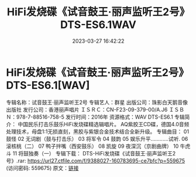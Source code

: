﻿---
title: HiFi发烧碟《试音鼓王·丽声监听王2号》DTS-ES6.1WAV
date: 2023-03-27 16:42:22
categories: 试音碟、非卖品、发烧碟
tags: 纯音雅乐
---
# HiFi发烧碟《试音鼓王·丽声监听王2号》DTS-ES6.1[WAV]

专辑名称：试音鼓王·丽声监听王2号
专辑艺人：群星
出版公司：珠影白天鹅音像出版社
发行公司：香港丽声唱片
ＩＳＲＣ：CN-F23-09-379-00/A.J6
ＩＳＢＮ：978-7-88516-758-5
发行时间：2016年
资源格式：WAV DTS-ES6.1
专辑简介：
中国民乐打击乐鼓乐HiFi发烧碟精选辑唱片。
AQ紫胶王CD碟，德国4.0音频处理技术，母盘1:1无损直刻，黑胶与紫银合金技术结合全新升级。
专辑曲目：
01 鼓怪
02 无词剧（鼓与打击乐）
03 将军令
04 鼓韵
05 娱乐升平............试听.
06 滚核桃（二）
07 鸭子拌嘴（西安鼓乐）
08 凯旋
09 夜深沉（京剧曲牌）
10 牛虎斗
11 将鼓独奏（一）
专辑下载：
DTS-HiFi发烧碟《试音鼓王·丽声监听王2号》.rar: https://url27.ctfile.com/f/9388027-160783695-ce7bfc?p=559675
(访问密码: 559675)
原文：[链接](https://blog.sina.com.cn/s/blog_1647c7e760103116a.html)